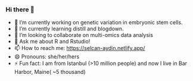 ### Hi there 👋

- 🔭 I’m currently working on genetic variation in embryonic stem cells. 
- 🌱 I’m currently learning distill and blogdown. 
- 👯 I’m looking to collaborate on multi-omics data analysis
- 💬 Ask me about R and Rstudio!
- 📫 How to reach me: https://selcan-aydin.netlify.app/
- 😄 Pronouns: she/her/hers
- ⚡ Fun fact: I am from Istanbul (>10 million people) and now I live in Bar Harbor, Maine( ~5 thousand)

